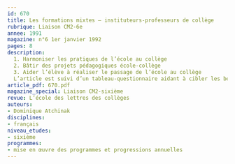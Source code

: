 ```yaml
---
id: 670
title: Les formations mixtes – instituteurs-professeurs de collège
rubrique: Liaison CM2-6e
annee: 1991
magazine: n°6 1er janvier 1992
pages: 8
description: 
  1. Harmoniser les pratiques de l’école au collège
  2. Bâtir des projets pédagogiques école-collège
  3. Aider l’élève à réaliser le passage de l’école au collège
  L’article est suivi d’un tableau-questionnaire aidant à cibler les besoins des élèves et des enseignants.
article_pdf: 670.pdf
magazine_special: Liaison CM2-sixième
revue: L’école des lettres des collèges
auteurs:
- Dominique Atchinak
disciplines:
- français
niveau_etudes:
- sixième
programmes:
- mise en œuvre des programmes et progressions annuelles
---
```

